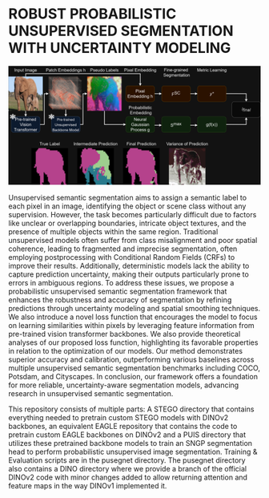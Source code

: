 # ROBUST PROBABILISTIC UNSUPERVISED SEGMENTATION WITH UNCERTAINTY MODELING

![PU-Segnet](https://github.com/benearnthof/PUIS2024/blob/main/pusegnet_git.png?raw=true)

Unsupervised semantic segmentation aims to assign a semantic label to each pixel in an image, identifying the object or scene class without any supervision.
However, the task becomes particularly difficult due to factors like unclear or overlapping boundaries, intricate object textures, and the presence of multiple objects within the same region.
Traditional unsupervised models often suffer from class misalignment and poor spatial coherence, leading to fragmented and imprecise segmentation, often employing postprocessing with Conditional Random Fields (CRFs) to improve their results.
Additionally, deterministic models lack the ability to capture prediction uncertainty, making their outputs particularly prone to errors in ambiguous regions. 
To address these issues, we propose a probabilistic unsupervised semantic segmentation framework that enhances the robustness and accuracy of segmentation by refining predictions through uncertainty modeling and spatial smoothing techniques.
We also introduce a novel loss function that encourages the model to focus on learning similarities within pixels by leveraging feature information from pre-trained vision transformer backbones.
We also provide theoretical analyses of our proposed loss function, highlighting its favorable properties in relation to the optimization of our models.
Our method demonstrates superior accuracy and calibration, outperforming various baselines across multiple unsupervised semantic segmentation benchmarks including COCO, Potsdam, and Cityscapes. 
In conclusion, our framework offers a foundation for more reliable, uncertainty-aware segmentation models, advancing research in unsupervised semantic segmentation.


This repository consists of multiple parts: A STEGO directory that contains everything needed to pretrain custom STEGO models with DINOv2 backbones, an equivalent EAGLE repository that contains the code to pretrain custom EAGLE backbones on DINOv2 and a PUIS directory that utilizes these pretrained backbone models to train an SNGP segmentation head to perform probabilistic unsupervised image segmentation. 
Training & Evaluation scripts are in the pusegnet directory. The pusegnet directory also contains a DINO directory where we provide a branch of the official DINOv2 code with minor changes added to allow returning attention and feature maps in the way DINOv1 implemented it.
